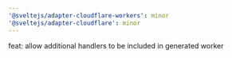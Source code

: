 ```yaml
---
'@sveltejs/adapter-cloudflare-workers': minor
'@sveltejs/adapter-cloudflare': minor
---
```


feat: allow additional handlers to be included in generated worker
